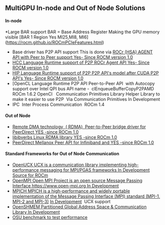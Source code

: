 

## MultiGPU In-node and Out of Node Solutions

#### In-node			

*Large BAR support BAR = Base Address Register	Making the GPU memory visible [BAR 1 Region 	Yes MI25,MI8, MI6]	(https://rocm.github.io/ROCmPCIeFeatures.html)
* Base driver has P2P API support	This is done via [ROCr (HSA) AGENT API with Peer to Peer support	Yes- Since ROCM version 1.0	](http://www.hsafoundation.com/html_spec111/HSA_Library.htm#Runtime/Topics/02_Core/hsa_iterate_agents.htm%3FTocPath%3DHSA%2520Runtime%2520Programmer%25E2%2580%2599s%2520Reference%2520Manual%2520Version%25201.1.1%2520%7CChapter%25202.%2520HSA%2520Core%2520Programming%2520Guide%7C2.3%2520System%2520and%2520agent%2520information%7C2.3.1%2520System%2520and%2520agent%2520information%2520API%7C_____18)
* [HCC Language Runtime support of P2P	 ROCr Agent API	Yes- Since ROCM version 1.0](https://scchan.github.io/hcc/classhc_1_1accelerator.html#aebd49b998f9421bd032ea450cbafd247)
* [HIP Language Runtime support of P2P	P2P API's model after CUDA P2P API's 	Yes- Since ROCM version 1.0](http://rocm-developer-tools.github.io/HIP/group__PeerToPeer.html)
* [OpenCL Language Runtime P2P API	Peer-to-Peer API  with Autocopy support over Intel QPI bus API name -  clEnqueueBufferCopyP2PAMD	ROCm 1.6.2 OpenCl  	
Communication Primitives Library	Helper Library to make it easier to use P2P  Via Communication Primitives	In Development	
* IPC 	Inter Process Communication 	ROCm 1.4	

#### Out of Node			

* [Remote DMA technology  ( RDMA) 	Peer-to-Peer bridge driver for PeerDirect	YES -since ROCm 1.0](https://github.com/RadeonOpenCompute/ROCnRDMA)
* [libibverbs	Linux RDMA library	YES -since ROCm 1.0](https://github.com/RadeonOpenCompute/ROCnRDMA)
* [PeerDirect	Mellanox Peer API for Infiniband and	YES -since ROCm 1.0](https://community.mellanox.com/docs/DOC-2486)

#### Standard Frameworks for Out of Node Communication			

* [OpenUCX	UCX is a communication library implementing high-performance messaging for MPI/PGAS frameworks	In Development](http://www.openucx.org.) [Source for ROCm](https://github.com/openucx/ucx/tree/master/src/uct/rocm)
* [OpenMPI	Open MPI Project is an open source Message Passing Interface https://www.open-mpi.org	In Development](https://github.com/openucx/ucx/wiki/OpenMPI-and-OpenSHMEM-installation-with-UCX)
* [ MPICH	MPICH is a high-performance and widely portable implementation of the Message Passing Interface (MPI) standard (MPI-1, MPI-2 and MPI-3)](https://www.mpich.org/about/overview/)	 [In Development](https://www.mpich.org/2016/08/30/mpich-3-3a1-released/)  UCX support
* [OpenSHMEM	Partitioned Global Address Space & Communication Library	In Development](https://github.com/openucx/ucx/wiki/OpenMPI-and-OpenSHMEM-installation-with-UCX)
* [OSU benchmark to test performance](https://github.com/ROCm-Developer-Tools/OSU_Microbenchmarks)
